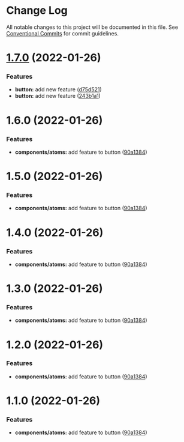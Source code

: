 # Change Log

All notable changes to this project will be documented in this file.
See [Conventional Commits](https://conventionalcommits.org) for commit guidelines.

# [1.7.0](https://github.com/har-sargis/lerna/compare/@picsart/button@1.6.0...@picsart/button@1.7.0) (2022-01-26)


### Features

* **button:** add new feature ([d75d521](https://github.com/har-sargis/lerna/commit/d75d5216a0223833cca0a5abd1a92b9e27f1ed7f))
* **button:** add new feature ([243b1a1](https://github.com/har-sargis/lerna/commit/243b1a118e5b63dade81374f352c4061de228255))





# 1.6.0 (2022-01-26)


### Features

* **components/atoms:** add feature to button ([90a1384](https://github.com/har-sargis/lerna/commit/90a1384e04fa92286d88c3fe785e654d1ad9c714))





# 1.5.0 (2022-01-26)


### Features

* **components/atoms:** add feature to button ([90a1384](https://github.com/har-sargis/lerna/commit/90a1384e04fa92286d88c3fe785e654d1ad9c714))





# 1.4.0 (2022-01-26)


### Features

* **components/atoms:** add feature to button ([90a1384](https://github.com/har-sargis/lerna/commit/90a1384e04fa92286d88c3fe785e654d1ad9c714))





# 1.3.0 (2022-01-26)


### Features

* **components/atoms:** add feature to button ([90a1384](https://github.com/har-sargis/lerna/commit/90a1384e04fa92286d88c3fe785e654d1ad9c714))





# 1.2.0 (2022-01-26)


### Features

* **components/atoms:** add feature to button ([90a1384](https://github.com/har-sargis/lerna/commit/90a1384e04fa92286d88c3fe785e654d1ad9c714))





# 1.1.0 (2022-01-26)


### Features

* **components/atoms:** add feature to button ([90a1384](https://github.com/har-sargis/lerna/commit/90a1384e04fa92286d88c3fe785e654d1ad9c714))
